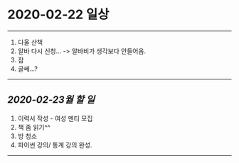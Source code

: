 # 2020-02-22 일상
-------------------------------
1. 다울 산책
2. 알바 다시 신청... -> 알바비가 생각보다 안들어옴.
3. 잠
4. 글쎄...? 
-----------------------------------
## *2020-02-23월 할 일*
1. 이력서 작성 - 여성 멘티 모집
2. 책 좀 읽기^^
3. 방 청소
4. 파이썬 강의/ 통계 강의 완성.
------------
